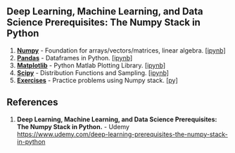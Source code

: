 ## Deep Learning, Machine Learning, and Data Science Prerequisites: The Numpy Stack in Python

1.  **[Numpy](https://github.com/nkuhta/Numpy-Stack/tree/master/Numpy)** - Foundation for arrays/vectors/matrices, linear algebra.  [[ipynb]](https://github.com/nkuhta/Numpy-Stack/blob/master/Numpy/Numpy.ipynb)
2.  **[Pandas](https://github.com/nkuhta/Numpy-Stack/tree/master/Pandas)** - Dataframes in Python.  [[ipynb]](https://github.com/nkuhta/Numpy-Stack/blob/master/Pandas/Pandas.ipynb)
3.  **[Matplotlib](https://github.com/nkuhta/Numpy-Stack/tree/master/Matplotlib)** - Python Matlab Plotting Library.  [[ipynb]](https://github.com/nkuhta/Numpy-Stack/blob/master/Matplotlib/Matplotlib.ipynb)
4.  **[Scipy](https://github.com/nkuhta/Numpy-Stack/tree/master/Scipy)** - Distribution Functions and Sampling.  [[ipynb]](https://github.com/nkuhta/Numpy-Stack/blob/master/Scipy/Scipy.ipynb)
5.  **[Exercises](https://github.com/nkuhta/Numpy-Stack/blob/master/Excercises/Numpy_Exercises.py)**  - Practice problems using Numpy stack.  [[py]](https://github.com/nkuhta/Numpy-Stack/blob/master/Excercises/Numpy_Exercises.py)

##  References
1.  **Deep Learning, Machine Learning, and Data Science Prerequisites: The Numpy Stack in Python.** - Udemy   
	https://www.udemy.com/deep-learning-prerequisites-the-numpy-stack-in-python